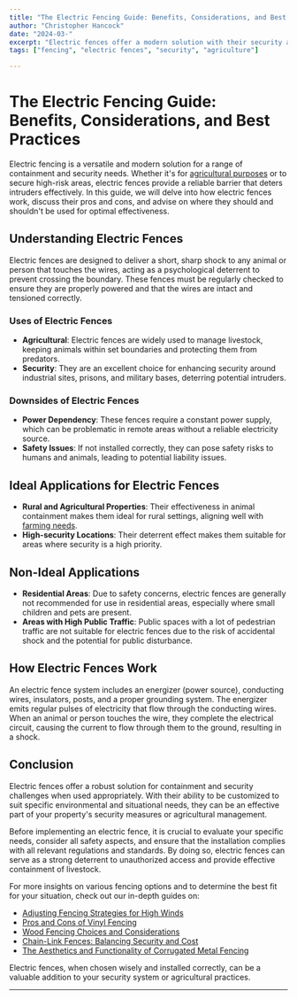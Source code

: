 ```yaml
---
title: "The Electric Fencing Guide: Benefits, Considerations, and Best Practices"
author: "Christopher Hancock"
date: "2024-03-"
excerpt: "Electric fences offer a modern solution with their security and containment capabilities, but understanding where and how to use them is key. Explore the ins and outs of electric fencing."
tags: ["fencing", "electric fences", "security", "agriculture"]

---
```


# The Electric Fencing Guide: Benefits, Considerations, and Best Practices

Electric fencing is a versatile and modern solution for a range of containment and security needs. Whether it's for [agricultural purposes](https://greenviewsolutions.net/blog/fencing-options-high-winds) or to secure high-risk areas, electric fences provide a reliable barrier that deters intruders effectively. In this guide, we will delve into how electric fences work, discuss their pros and cons, and advise on where they should and shouldn't be used for optimal effectiveness.

## Understanding Electric Fences

Electric fences are designed to deliver a short, sharp shock to any animal or person that touches the wires, acting as a psychological deterrent to prevent crossing the boundary. These fences must be regularly checked to ensure they are properly powered and that the wires are intact and tensioned correctly.

### Uses of Electric Fences

- **Agricultural**: Electric fences are widely used to manage livestock, keeping animals within set boundaries and protecting them from predators.
- **Security**: They are an excellent choice for enhancing security around industrial sites, prisons, and military bases, deterring potential intruders.

### Downsides of Electric Fences

- **Power Dependency**: These fences require a constant power supply, which can be problematic in remote areas without a reliable electricity source.
- **Safety Issues**: If not installed correctly, they can pose safety risks to humans and animals, leading to potential liability issues.

## Ideal Applications for Electric Fences

- **Rural and Agricultural Properties**: Their effectiveness in animal containment makes them ideal for rural settings, aligning well with [farming needs](https://greenviewsolutions.net/blog/corrugated-metal).
- **High-security Locations**: Their deterrent effect makes them suitable for areas where security is a high priority.

## Non-Ideal Applications

- **Residential Areas**: Due to safety concerns, electric fences are generally not recommended for use in residential areas, especially where small children and pets are present.
- **Areas with High Public Traffic**: Public spaces with a lot of pedestrian traffic are not suitable for electric fences due to the risk of accidental shock and the potential for public disturbance.

## How Electric Fences Work

An electric fence system includes an energizer (power source), conducting wires, insulators, posts, and a proper grounding system. The energizer emits regular pulses of electricity that flow through the conducting wires. When an animal or person touches the wire, they complete the electrical circuit, causing the current to flow through them to the ground, resulting in a shock.

## Conclusion

Electric fences offer a robust solution for containment and security challenges when used appropriately. With their ability to be customized to suit specific environmental and situational needs, they can be an effective part of your property's security measures or agricultural management.

Before implementing an electric fence, it is crucial to evaluate your specific needs, consider all safety aspects, and ensure that the installation complies with all relevant regulations and standards. By doing so, electric fences can serve as a strong deterrent to unauthorized access and provide effective containment of livestock.

For more insights on various fencing options and to determine the best fit for your situation, check out our in-depth guides on:

- [Adjusting Fencing Strategies for High Winds](https://greenviewsolutions.net/blog/fencing-options-high-winds)
- [Pros and Cons of Vinyl Fencing](https://greenviewsolutions.net/blog/vinyl-fences-pros-cons)
- [Wood Fencing Choices and Considerations](https://greenviewsolutions.net/blog/wood-fences-pros-cons)
- [Chain-Link Fences: Balancing Security and Cost](https://greenviewsolutions.net/blog/chain-link-fences-pros-cons)
- [The Aesthetics and Functionality of Corrugated Metal Fencing](https://greenviewsolutions.net/blog/corrugated-metal)

Electric fences, when chosen wisely and installed correctly, can be a valuable addition to your security system or agricultural practices.

---
